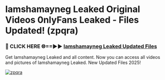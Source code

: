 # Iamshamayneg Leaked Original Videos 0nlyFans Leaked - Files Updated! (zpqra)

<h3>🔴 CLICK HERE 🌐==►► <a href="https://tinyurl.com/2m67pmp6" rel="nofollow">Iamshamayneg Leaked Updated Files</a></h3>

Get Iamshamayneg Leaked and all content. Now you can access all videos and pictures of Iamshamayneg Leaked. New Updated Files 2025!

[![zpqra](https://i.imgur.com/H4QAA4z.gif)](https://tinyurl.com/2m67pmp6)